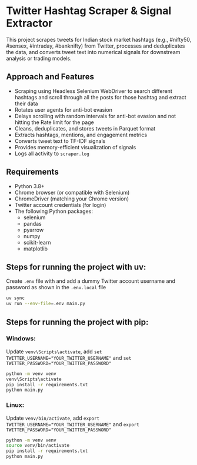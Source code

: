 # Twitter Hashtag Scraper & Signal Extractor

This project scrapes tweets for Indian stock market hashtags (e.g., #nifty50, #sensex, #intraday, #banknifty) from Twitter, processes and deduplicates the data, and converts tweet text into numerical signals for downstream analysis or trading models.

## Approach and Features

- Scraping using Headless Selenium WebDriver to search different hashtags and scroll through all the posts for those hashtag and extract their data
- Rotates user agents for anti-bot evasion
- Delays scrolling with random intervals for anti-bot evasion and not hitting the Rate limit for the page
- Cleans, deduplicates, and stores tweets in Parquet format
- Extracts hashtags, mentions, and engagement metrics
- Converts tweet text to TF-IDF signals
- Provides memory-efficient visualization of signals
- Logs all activity to `scraper.log`

## Requirements

- Python 3.8+
- Chrome browser (or compatible with Selenium)
- ChromeDriver (matching your Chrome version)
- Twitter account credentials (for login)
- The following Python packages:
  - selenium
  - pandas
  - pyarrow
  - numpy
  - scikit-learn
  - matplotlib



## Steps for running the project with uv:

Create `.env` file with and add a dummy Twitter account username and password as shown in the `.env.local` file

```bash
uv sync
uv run --env-file=.env main.py
```

## Steps for running the project with pip:

### Windows: 
Update `venv\Scripts\activate`, add `set TWITTER_USERNAME="YOUR_TWITTER_USERNAME"` and `set TWITTER_PASSWORD="YOUR_TWITTER_PASSWORD"`
```bash
python -m venv venv
venv\Scripts\activate
pip install -r requirements.txt
python main.py
```
### Linux:
Update `venv/bin/activate`, add `export TWITTER_USERNAME="YOUR_TWITTER_USERNAME"` and `export TWITTER_PASSWORD="YOUR_TWITTER_PASSWORD"` 
```bash
python -m venv venv
source venv/bin/activate
pip install -r requirements.txt
python main.py
```